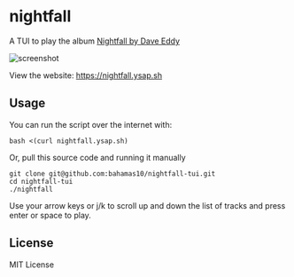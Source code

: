 nightfall
=========

A TUI to play the album [Nightfall by Dave
Eddy](https://music.daveeddy.com/albums/nightfall/)

![screenshot](https://nightfall.ysap.sh/nightfall.gif)

View the website: https://nightfall.ysap.sh

Usage
-----

You can run the script over the internet with:

    bash <(curl nightfall.ysap.sh)

Or, pull this source code and running it manually

    git clone git@github.com:bahamas10/nightfall-tui.git
    cd nightfall-tui
    ./nightfall

Use your arrow keys or j/k to scroll up and down the list of tracks and press
enter or space to play.

License
-------

MIT License
